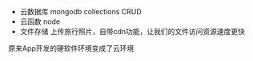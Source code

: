 - 云数据库
  mongodb collections
  CRUD
- 云函数
  node 
- 文件存储
  上传旅行照片，自带cdn功能，让我们的文件访问资源速度更快

原来App开发的硬软件环境变成了云环境 

